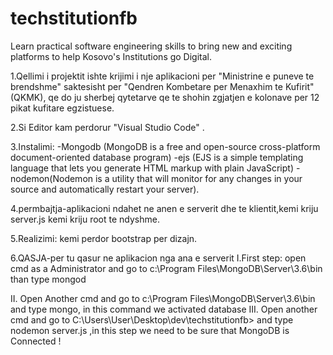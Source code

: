 # techstitutionfb
Learn practical software engineering skills to bring new and exciting platforms to help Kosovo's Institutions go Digital.

1.Qellimi i projektit ishte krijimi i nje aplikacioni per "Ministrine e puneve te brendshme" saktesisht per "Qendren Kombetare per Menaxhim te Kufirit" (QKMK), qe do ju sherbej qytetarve qe te shohin zgjatjen e kolonave per 12 pikat kufitare egzistuese.

2.Si Editor kam perdorur "Visual Studio Code" .

3.Instalimi:
  -Mongodb (MongoDB is a free and open-source cross-platform document-oriented database program)
  -ejs (EJS is a simple templating language that lets you generate HTML markup with plain JavaScript)
  -nodemon(Nodemon is a utility that will monitor for any changes in your source and automatically restart your server).
  
4.permbajtja-aplikacioni ndahet ne anen e serverit dhe te klientit,kemi kriju server.js kemi kriju root te ndyshme. 

5.Realizimi:
kemi perdor bootstrap per dizajn. 
 
6.QASJA-per tu qasur ne aplikacion nga ana e serverit 
I.First step: open cmd as a Administrator and  go to c:\Program Files\MongoDB\Server\3.6\bin than type mongod

II. Open Another cmd and   go to c:\Program Files\MongoDB\Server\3.6\bin and type mongo, in this command we activated database
III. Open another cmd and go to C:\Users\User\Desktop\dev\techstitutionfb> and type nodemon server.js ,in this step we need to be sure that MongoDB is Connected !
